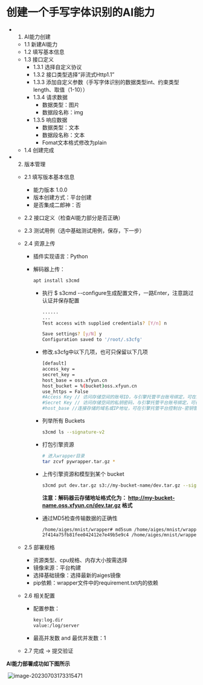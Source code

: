 # 创建一个手写字体识别的AI能力

- 1. AI能力创建

  - 1.1 新建AI能力
  - 1.2 填写基本信息
  - 1.3 接口定义
    - 1.3.1 选择自定义协议
    - 1.3.2 接口类型选择“非流式Http1.1”
    - 1.3.3 添加自定义参数（手写字体识别的数据类型int、约束类型length、取值（1-10））
    - 1.3.4 请求数据
      - 数据类型：图片
      - 数据段名称：img
    - 1.3.5 响应数据
      - 数据类型：文本
      - 数据段名称：文本
      - Fomat文本格式修改为plain
  - 1.4 创建完成

- 2. 版本管理

  - 2.1 填写版本基本信息

    - 能力版本 1.0.0
    - 版本创建方式：平台创建
    - 是否集成二郎神：否

  - 2.2 接口定义（检查AI能力部分是否正确）

  - 2.3 测试用例（选中基础测试用例，保存，下一步）

  - 2.4 资源上传

    - 插件实现语言：Python

    - 解码器上传：

      ```bash
      apt install s3cmd
      ```

      - 执行 $ s3cmd --configure生成配置文件，一路Enter，注意跳过认证并保存配置

        ```bash
        ......
        ...
        Test access with supplied credentials? [Y/n] n
        
        Save settings? [y/N] y
        Configuration saved to '/root/.s3cfg'
        ```

        

      - 修改.s3cfg中以下几项，也可只保留以下几项

        ```bash
        [default]
        access_key =           
        secret_key = 
        host_base = oss.xfyun.cn
        host_bucket = %(bucket)oss.xfyun.cn
        use_https = False
        #Access Key // 访问存储空间的账号ID，与引擎托管平台账号绑定，可在控制台-资源管理-密钥管理页面查看
        #Secret Key // 访问存储空间的私钥密码，与引擎托管平台账号绑定，可在控制台-资源管理-密钥管理页面查看
        #host_base //连接存储的域名或IP地址，可在引擎托管平台控制台-密钥管理页面查看，域名： oss.xfyun.cn
        ```

        

      - 列举所有 Buckets

        ```bash
        s3cmd ls --signature-v2
        ```

      - 打包引擎资源

        ```bash
        # 进入wrapper目录
        tar zcvf pywrapper.tar.gz *
        ```

      - 上传引擎资源和模型到某个 bucket

        ```bash
        s3cmd put dev.tar.gz s3://my-bucket-name/dev.tar.gz --signature-v2
        ```

        **注意：解码器云存储地址格式化为： http://my-bucket-name.oss.xfyun.cn/dev.tar.gz 格式**

      - 通过MD5检查传输数据的正确性

        ```bash
        /home/aiges/mnist/wrapper# md5sum /home/aiges/mnist/wrapper/pywrapper.tar.gz 
        2f414a75fb81fee042412e7e49b5e9c4 /home/aiges/mnist/wrapper/pywrapper.tar.gz
        ```

  - 2.5 部署规格

    - 资源类型、cpu规格、内存大小按需选择
    - 镜像来源：平台构建
    - 选择基础镜像：选择最新的aiges镜像
    - pip依赖：wrapper文件中的requirement.txt内的依赖

  - 2.6 相关配置 

    - 配置参数：

      ```bash
      key:log.dir
      value:/log/server
      ```

    - 最高并发数 and 最优并发数：1

  - 2.7 完成 -> 提交验证

**AI能力部署成功如下图所示**

​			![image-20230703173315471](C:\Users\zqwu21\AppData\Roaming\Typora\typora-user-images\image-20230703173315471.png)
